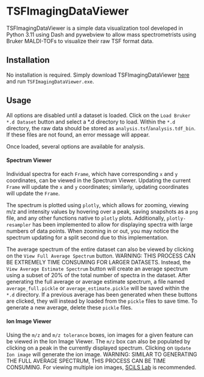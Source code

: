 # TSFImagingDataViewer
TSFImagingDataViewer is a simple data visualization tool developed in Python 3.11 using Dash and pywebview to allow 
mass spectrometrists using Bruker MALDI-TOFs to visualize their raw TSF format data.

## Installation
No installation is required. Simply download TSFImagingDataViewer 
[here](https://github.com/gtluu/TSFImagingDataViewer/releases/download/v1.0.0/TSFImagingDataViewer_1.0.0.zip) and 
run `TSFImagingDataViewer.exe`.

## Usage
All options are disabled until a dataset is loaded. Click on the `Load Bruker *.d Dataset` button and select a *.d 
directory to load. Within the `*.d` directory, the raw data should be stored as `analysis.tsf`/`analysis.tdf_bin`. If 
these files are not found, an error message will appear.

Once loaded, several options are available for analysis.

#### Spectrum Viewer
Individual spectra for each `Frame`, which have corresponding `x` and `y` coordinates, can be viewed in the Spectrum 
Viewer. Updating the current `Frame` will update the `x` and `y` coordinates; similarly, updating coordinates will 
update the `Frame`.

The spectrum is plotted using `plotly`, which allows for zooming, viewing m/z and intensity values by hovering over a 
peak, saving snapshots as a `png` file, and any other functions native to `plotly` plots. Additionally, 
`plotly-resampler` has been implemented to allow for displaying spectra with large numbers of data points. When zooming 
in or out, you may notice the spectrum updating for a split second due to this implementation.

The average spectrum of the entire dataset can also be viewed by clicking on the `View Full Average Spectrum` button. 
WARNING: THIS PROCESS CAN BE EXTREMELY TIME CONSUMING FOR LARGER DATASETS. Instead, the 
`View Average Estimate Spectrum` button will create an average spectrum using a subset of 20% of the total number of 
spectra in the dataset. After generating the full average or average estimate spectrum, a file named 
`average_full.pickle` or `average_estimate.pickle` will be saved within the `*.d` directory. If a previous average has 
been generated when these buttons are clicked, they will instead by loaded from the `pickle` files to save time. To 
generate a new average, delete these `pickle` files.

#### Ion Image Viewer
Using the `m/z` and `m/z tolerance` boxes, ion images for a given feature can be viewed in the Ion Image Viewer. The 
`m/z` box can also be populated by clicking on a peak in the currently displayed spectrum. Clicking on 
`Update Ion image` will generate the ion image. WARNING: SIMILAR TO GENERATING THE FULL AVERAGE SPECTRUM, THIS PROCESS 
CAN BE TIME CONSUMING. For viewing multiple ion images, 
[SCiLS Lab](https://www.bruker.com/en/products-and-solutions/mass-spectrometry/ms-software/scils-lab.html) is 
recommended.
